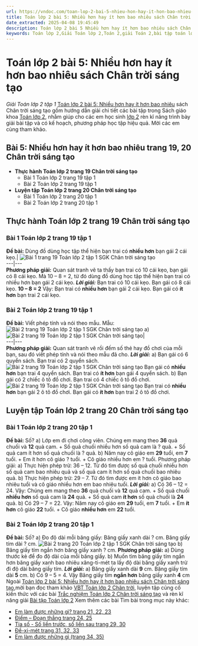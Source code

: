 ```yaml
---
url: https://vndoc.com/toan-lop-2-bai-5-nhieu-hon-hay-it-hon-bao-nhieu-sach-chan-troi-sang-tao-234829
title: Toán lớp 2 bài 5: Nhiều hơn hay ít hơn bao nhiêu sách Chân trời sáng tạo - Giải Toán lớp 2 tập 1 - VnDoc.com
date_extracted: 2025-04-08 19:45:49
description: Toán lớp 2 bài 5 Nhiều hơn hay ít hơn bao nhiêu sách Chân trời sáng tạo với hướng dẫn chi tiết lời giải giúp cho các em học sinh tham khảo, ôn tập, củng cố kỹ năng giải Toán lớp 2.
keywords: Toán lớp 2,Giải Toán lớp 2,Toán 2,giải Toán 2,bài tập toán lớp 2,toan lop 2,toán lớp 2 tập 1,toán lớp 2 tập 2,toán 2 tập 1,toán 2 tập 2,học toán lớp 2,toán lớp 2 sách Chân trời,toán lớp 2 chân trời sáng tạo,Sách giáo khoa lớp 2 Chân trời sáng tạo,giải toán lớp 2 chân trời sáng tạo,Giải Toán lớp 2 bài 5,giải bài tập toán lớp 2 chân trời sáng tạo
---
```


# Toán lớp 2 bài 5: Nhiều hơn hay ít hơn bao nhiêu sách Chân trời sáng tạo
 _Giải Toán lớp 2 tập 1_
[Toán lớp 2 bài 5: Nhiều hơn hay ít hơn bao nhiêu](<https://vndoc.com/toan-lop-2-bai-5-nhieu-hon-hay-it-hon-bao-nhieu-sach-chan-troi-sang-tao-234829>) sách Chân trời sáng tạo gồm hướng dẫn giải chi tiết các bài tập trong  Sách giáo khoa [Toán lớp 2](<https://vndoc.com/toan-lop2> "Toán lớp 2"), nhằm giúp cho các em học sinh [lớp 2](<https://vndoc.com/tai-lieu-hoc-tap-lop2>) rèn kĩ năng trình bày giải bài tập và có kế hoạch, phương pháp học tập hiệu quả. Mời các em cùng tham khảo.
## **Bài 5: Nhiều hơn hay ít hơn bao nhiêu trang 19, 20 Chân trời sáng tạo**
  * **Thực hành Toán lớp 2 trang 19 Chân trời sáng tạo**
    * Bài 1 Toán lớp 2 trang 19 tập 1
    * Bài 2 Toán lớp 2 trang 19 tập 1
  * **Luyện tập Toán lớp 2 trang 20 Chân trời sáng tạo**
    * Bài 1 Toán lớp 2 trang 20 tập 1
    * Bài 2 Toán lớp 2 trang 20 tập 1

## **Thực hành** Toán lớp 2 trang 19 Chân trời sáng tạo
### Bài 1 Toán lớp 2 trang 19 tập 1
**Đề bài:**
Dùng đồ dùng học tập thể hiện bạn trai có **nhiều hơn** bạn gái 2 cái kẹo.| ![Bài 1 trang 19 Toán lớp 2 tập 1 SGK Chân trời sáng tạo](https://i.vdoc.vn/data/image/2021/06/09/bai-1-toan-lop-2-trang-19-tap-1-chan-troi-anh-so-1.jpg)  
---|---  
**Phương pháp giải:**
Quan sát tranh vẽ ta thấy bạn trai có 10 cái kẹo, bạn gái có 8 cái kẹo. Mà 10 – 8 = 2, từ đó dùng đồ dùng học tập thể hiện bạn trai có nhiều hơn bạn gái 2 cái kẹo.
_**Lời giải:**_
Bạn trai có 10 cái kẹo. Bạn gái có 8 cái kẹo.
**10 – 8 = 2**
Vậy:
Bạn trai có **nhiều hơn** bạn gái 2 cái kẹo.
Bạn gái có **ít hơn** bạn trai 2 cái kẹo.
### Bài 2 Toán lớp 2 trang 19 tập 1
**Đề bài:** Viết phép tính và nói theo mẫu.
Mẫu:
![Bài 2 trang 19 Toán lớp 2 tập 1 SGK Chân trời sáng tạo](https://i.vdoc.vn/data/image/2021/06/09/bai-2-toan-lop-2-trang-19-tap-1-chan-troi-anh-so-1.jpg)
a\)![Bài 2 trang 19 Toán lớp 2 tập 1 SGK Chân trời sáng tạo](https://i.vdoc.vn/data/image/2021/06/09/bai-2-toan-lop-2-trang-19-tap-1-chan-troi-anh-so-2.jpg)|   
---|---  
**Phương pháp giải:**
Quan sát tranh vẽ rồi đếm số thẻ hay đồ chơi của mỗi bạn, sau đó viết phép tính và nói theo mẫu đã cho.
_**Lời giải:**_
a\) Bạn gái có 6 quyển sách. Bạn trai có 2 quyển sách.
![Bài 2 trang 19 Toán lớp 2 tập 1 SGK Chân trời sáng tạo](https://i.vdoc.vn/data/image/2021/06/09/bai-2-toan-lop-2-trang-19-tap-1-chan-troi-anh-so-4.jpg)
Bạn gái có **nhiều hơn** bạn trai 4 quyển sách.
Bạn trai có **ít hơn** bạn gái 4 quyển sách.
b\) Bạn gái có 2 chiếc ô tô đồ chơi. Bạn trai có 4 chiếc ô tô đồ chơi.
![Bài 2 trang 19 Toán lớp 2 tập 1 SGK Chân trời sáng tạo](https://i.vdoc.vn/data/image/2021/06/09/bai-2-toan-lop-2-trang-19-tap-1-chan-troi-anh-so-5.jpg)
Bạn trai có **nhiều hơn** bạn gái 2 ô tô đồ chơi.
Bạn gái có **ít hơn** bạn trai 2 ô tô đồ chơi.
## Luyện tập Toán lớp 2 trang 20 Chân trời sáng tạo
### Bài 1 Toán lớp 2 trang 20 tập 1
**Đề bài:** Số?
a\) Lớp em đi chơi công viên.
Chúng em mang theo **36** quả chuối và **12** quả cam.
\+ Số quả chuối nhiều hơn số quả cam là ? quả.
\+ Số quả cam ít hơn số quả chuối là ? quả.
b\) Năm nay cô giáo em **29** tuổi, em **7** tuổi.
\+ Em ít hơn cô giáo ? tuổi.
\+ Cô giáo nhiều hơn em ? tuổi.
Phương pháp giải:
a\) Thực hiện phép trừ: 36 – 12. Từ đó tìm được số quả chuối nhiều hơn số quả cam bao nhiêu quả và số quả cam ít hơn số quả chuối bao nhiêu quả.
b\) Thực hiện phép trừ: 29 – 7. Từ đó tìm được em ít hơn cô giáo bao nhiêu tuổi và cô giáo nhiều hơn em bao nhiêu tuổi.
_**Lời giải:**_
a\) Có 36 – 12 = 24. Vậy:
Chúng em mang theo **36** quả chuối và **12** quả cam.
\+ Số quả chuối **nhiều hơn** số quả cam là **24** quả.
\+ Số quả cam **ít hơn** số quả chuối là **24** quả.
b\) Có 29 – 7 = 22. Vậy:
Năm nay cô giáo em **29** tuổi, em **7** tuổi.
\+ Em **ít hơn** cô giáo **22** tuổi.
\+ Cô giáo **nhiều hơn** em **22** tuổi.
### Bài 2 Toán lớp 2 trang 20 tập 1
**Đề bài:** Số?
a\) Đo độ dài mỗi băng giấy: Băng giấy xanh dài ? cm.
Băng giấy tím dài ? cm.
![Bài 2 trang 20 Toán lớp 2 tập 1 SGK Chân trời sáng tạo](https://i.vdoc.vn/data/image/2021/06/09/bai-2-toan-lop-2-trang-20-tap-1-chan-troi-anh-so-1.jpg)
b\) Băng giấy tím ngắn hơn băng giấy xanh ? cm.
**Phương pháp giải:**
a\) Dùng thước kẻ để đo độ dài của mỗi băng giấy.
b\) Muốn tìm băng giấy tím ngắn hơn băng giấy xanh bao nhiêu xăng-ti-mét ta lấy độ dài băng giấy xanh trừ đi độ dài băng giấy tím.
_**Lời giải:**_
a\) Băng giấy xanh dài **9** cm. Băng giấy tím dài **5** cm.
b\) Có 9 – 5 = 4. Vậy Băng giấy tím **ngắn hơn** băng giấy xanh **4** cm
Ngoài [Toán lớp 2 bài 5: Nhiều hơn hay ít hơn bao nhiêu sách Chân trời sáng tạo](<https://vndoc.com/toan-lop-2-bai-5-nhieu-hon-hay-it-hon-bao-nhieu-sach-chan-troi-sang-tao-234829>),mời bạn đọc tham khảo [VBT Toán lớp 2 Chân trời](<https://vndoc.com/vo-bai-tap-toan-lop-2-chan-troi-sang-tao> "VBT Toán lớp 2 Chân trời"), luyện tập củng cố kiến thức với các bài [Trắc nghiệm Toán lớp 2 Chân trời sáng tạo](<https://vndoc.com/trac-nghiem-toan-lop-2-chan-troi-sang-tao> "Trắc nghiệm Toán lớp 2 Chân trời sáng tạo") và rèn kĩ năng giải [Bài tập Toán lớp 2](<https://vndoc.com/bai-tap-toan-lop2> "Bài tập Toán lớp 2")
Xem thêm các bài Tìm bài trong mục này khác:
  * [Em làm được những gì? trang 21, 22, 23](</toan-lop-2-bai-em-lam-duoc-nhung-gi-sach-chan-troi-sang-tao-234830>)
  * [Điểm – Đoạn thẳng trang 24, 25](</toan-lop-2-bai-7-diem-doan-thang-sach-chan-troi-sang-tao-234874>)
  * [ Tia số - Số liền trước, số liền sau trang 29, 30](</toan-lop-2-bai-7-tia-so-so-lien-truoc-so-lien-sau-sach-chan-troi-sang-tao-236002>)
  * [Đề-xi-mét trang 31, 32, 33](</toan-lop-2-bai-8-de-xi-met-sach-chan-troi-sang-tao-236008>)
  * [ Em làm được những gì \(trang 34, 35\)](</toan-lop-2-bai-em-lam-duoc-nhung-gi-trang-34-35-chan-troi-sang-tao-236011>)


